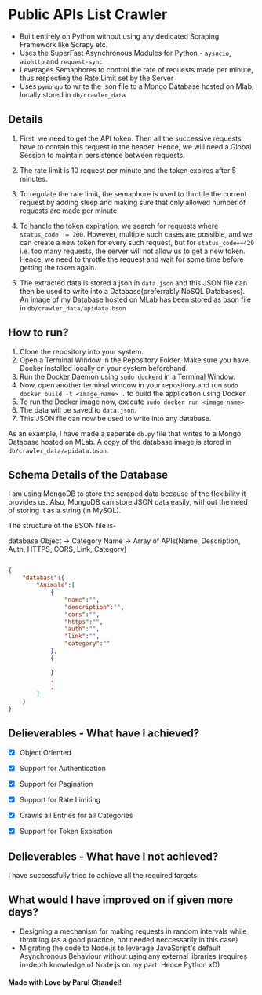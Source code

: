 # Public APIs List Crawler

* Built entirely on Python without using any dedicated Scraping Framework like Scrapy etc.
* Uses the SuperFast Asynchronous Modules for Python - `aysncio`, `aiohttp` and `request-sync`
* Leverages Semaphores to control the rate of requests made per minute, thus respecting the Rate Limit set by the Server
* Uses `pymongo` to write the json file to a Mongo Database hosted on Mlab, locally stored in `db/crawler_data`

## Details

1. First, we need to get the API token. Then all the successive requests have to contain this request in the header. Hence, we will need a Global Session to maintain persistence between requests.

2. The rate limit is 10 request per minute and the token expires after 5 minutes. 

3. To regulate the rate limit, the semaphore is used to throttle the current request by adding sleep and making sure that only allowed number of requests are made per minute.

4. To handle the token expiration, we search for requests where `status_code != 200`. However, multiple such cases are possible, and we can create a new token for every such request, but for `status_code==429` i.e. too many requests, the server will not allow us to get a new token. Hence, we need to throttle the request and wait for some time before getting the token again.  

5. The extracted data is stored a json in `data.json` and this JSON file can then be used to write into a Database(preferrably NoSQL Databases). An image of my Database hosted on MLab has been stored as bson file in `db/crawler_data/apidata.bson`

## How to run?
1. Clone the repository into your system.
2. Open a Terminal Window in the Repository Folder. Make sure you have Docker installed locally on your system beforehand.
3. Run the Docker Daemon using `sudo dockerd` in a Terminal Window.
4. Now, open another terminal window in your repository and run `sudo docker build -t <image_name> .` to build the application using Docker.
5. To run the Docker image now, execute `sudo docker run <image_name>`
6. The data will be saved to `data.json`.
7. This JSON file can now be used to write into any database.

As an example, I have made a seperate `db.py` file that writes to a Mongo Database hosted on MLab. A copy of the database image is stored in `db/crawler_data/apidata.bson`. 

## Schema Details of the Database

I am using MongoDB to store the scraped data because of the flexibility it provides us. Also, MongoDB can store JSON data easily, without the need of storing it as a string (in MySQL).

The structure of the BSON file is- 

database Object -> Category Name -> Array of APIs(Name, Description, Auth, HTTPS, CORS, Link, Category)

```json

{
    "database":{
        "Animals":[
            {
                "name":"",
                "description":"",
                "cors":"",
                "https":"",
                "auth":"",
                "link":"",
                "category":""
            },
            {

            }
            .
            .
        ]
    }
}


```
## Delieverables - What have I achieved?

- [x] Object Oriented
- [x] Support for Authentication
- [x] Support for Pagination
- [x] Support for Rate Limiting
- [x] Crawls all Entries for all Categories
- [x] Support for Token Expiration


## Delieverables - What have I not achieved?

I have successfully tried to achieve all the required targets.

## What would I have improved on if given more days?

- Designing a mechanism for making requests in random intervals while throttling (as a good practice, not needed neccessarily in this case)
-  Migrating the code to Node.js to leverage JavaScript's default Asynchronous Behaviour without using any external libraries (requires in-depth knowledge of Node.js on my part. Hence Python xD)

#### Made with Love by Parul Chandel! 